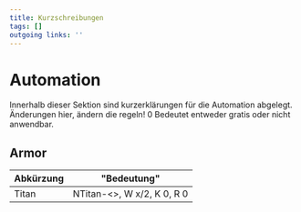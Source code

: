 ```yaml
---
title: Kurzschreibungen  
tags: []
outgoing links: ''  
---
```

# Automation
Innerhalb dieser Sektion sind kurzerklärungen für die Automation abgelegt. Änderungen hier, ändern die regeln!
0 Bedeutet entweder gratis oder nicht anwendbar.
## Armor
|Abkürzung|"Bedeutung"|
|---|---
|Titan |NTitan-<>, W x/2, K 0, R 0 |
